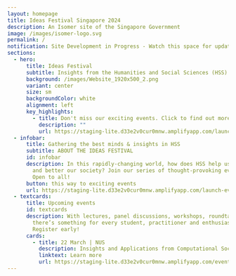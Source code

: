 ```yaml
---
layout: homepage
title: Ideas Festival Singapore 2024
description: An Isomer site of the Singapore Government
image: /images/isomer-logo.svg
permalink: /
notification: Site Development in Progress - Watch this space for updates!
sections:
  - hero:
      title: Ideas Festival
      subtitle: Insights from the Humanities and Social Sciences (HSS)
      background: /images/Website_1920x500_2.png
      variant: center
      size: sm
      backgroundColor: white
      alignment: left
      key_highlights:
        - title: Don't miss our exciting events. Click to find out more!
          description: ""
          url: https://staging-lite.d33e2v0cur0mnw.amplifyapp.com/launch-event/
  - infobar:
      title: Gathering the best minds & insights in HSS
      subtitle: ABOUT THE IDEAS FESTIVAL
      id: infobar
      description: In this rapidly-changing world, how does HSS help us to understand
        and better our society? Join our series of thought-provoking events.
        Open to all!
      button: this way to exciting events
      url: https://staging-lite.d33e2v0cur0mnw.amplifyapp.com/launch-event/
  - textcards:
      title: Upcoming events
      id: textcards
      description: With lectures, panel discussions, workshops, roundtables and more,
        there’s something for every student, practitioner and enthusiast alike.
        Register early!
      cards:
        - title: 22 March | NUS
          description: Insights and Applications from Computational Social Science
          linktext: Learn more
          url: https://staging-lite.d33e2v0cur0mnw.amplifyapp.com/events/week-1/insights-and-applications/
---
```

